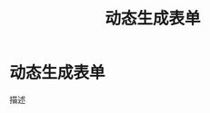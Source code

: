 ﻿---
title: 动态生成表单
nav:
  title: 动态生成表单
  path: /playground
---

# 动态生成表单

描述
<code src="../../packages/jsonschema-generate-form/src/demos/playground.tsx" iframe="650"></code>
